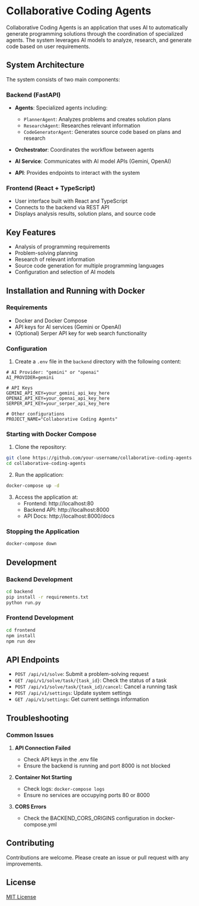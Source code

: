 # Collaborative Coding Agents

Collaborative Coding Agents is an application that uses AI to automatically generate programming solutions through the coordination of specialized agents. The system leverages AI models to analyze, research, and generate code based on user requirements.

## System Architecture

The system consists of two main components:

### Backend (FastAPI)

- **Agents**: Specialized agents including:
  - `PlannerAgent`: Analyzes problems and creates solution plans
  - `ResearchAgent`: Researches relevant information
  - `CodeGeneratorAgent`: Generates source code based on plans and research

- **Orchestrator**: Coordinates the workflow between agents
- **AI Service**: Communicates with AI model APIs (Gemini, OpenAI)
- **API**: Provides endpoints to interact with the system

### Frontend (React + TypeScript)

- User interface built with React and TypeScript
- Connects to the backend via REST API
- Displays analysis results, solution plans, and source code

## Key Features

- Analysis of programming requirements
- Problem-solving planning
- Research of relevant information
- Source code generation for multiple programming languages
- Configuration and selection of AI models

## Installation and Running with Docker

### Requirements

- Docker and Docker Compose
- API keys for AI services (Gemini or OpenAI)
- (Optional) Serper API key for web search functionality

### Configuration

1. Create a `.env` file in the `backend` directory with the following content:

```
# AI Provider: "gemini" or "openai"
AI_PROVIDER=gemini

# API Keys
GEMINI_API_KEY=your_gemini_api_key_here
OPENAI_API_KEY=your_openai_api_key_here
SERPER_API_KEY=your_serper_api_key_here

# Other configurations
PROJECT_NAME="Collaborative Coding Agents"
```

### Starting with Docker Compose

1. Clone the repository:
```bash
git clone https://github.com/your-username/collaborative-coding-agents.git
cd collaborative-coding-agents
```

2. Run the application:
```bash
docker-compose up -d
```

3. Access the application at:
   - Frontend: http://localhost:80
   - Backend API: http://localhost:8000
   - API Docs: http://localhost:8000/docs

### Stopping the Application

```bash
docker-compose down
```

## Development

### Backend Development

```bash
cd backend
pip install -r requirements.txt
python run.py
```

### Frontend Development

```bash
cd frontend
npm install
npm run dev
```

## API Endpoints

- `POST /api/v1/solve`: Submit a problem-solving request
- `GET /api/v1/solve/task/{task_id}`: Check the status of a task
- `POST /api/v1/solve/task/{task_id}/cancel`: Cancel a running task
- `POST /api/v1/settings`: Update system settings
- `GET /api/v1/settings`: Get current settings information

## Troubleshooting

### Common Issues

1. **API Connection Failed**
   - Check API keys in the .env file
   - Ensure the backend is running and port 8000 is not blocked

2. **Container Not Starting**
   - Check logs: `docker-compose logs`
   - Ensure no services are occupying ports 80 or 8000

3. **CORS Errors**
   - Check the BACKEND_CORS_ORIGINS configuration in docker-compose.yml

## Contributing

Contributions are welcome. Please create an issue or pull request with any improvements.

## License

[MIT License](LICENSE)